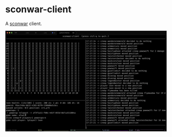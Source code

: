 # sconwar-client

A [sconwar](https://github.com/sensepost/sconwar) client.

![images/sconwar-client.png](images/sconwar-client.png)
